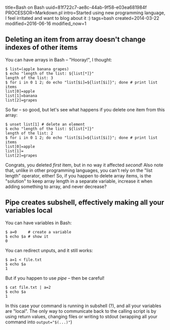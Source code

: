 title=Bash on Bash
uuid=81f722c7-ae8c-44ab-9f58-e03ea681984f
PROCESSOR=Markdown.pl
intro=Started using new programming language, I feel irritated and want to blog about it :)
tags=bash
created=2014-03-22
modified=2016-06-16
modified_now=1


Deleting an item from array doesn't change indexes of other items
---
You can have arrays in Bash – "Hooray!", I thought:

	$ list=(apple banana grapes)
	$ echo "length of the list: ${list[*]}"
	length of the list: 3
	$ for i in 0 1 2; do echo "list[$i]=${list[$i]}"; done # print list items
	list[0]=apple
	list[1]=banana
	list[2]=grapes

So far – so good, but let's see what happens if you delete one item from this array:

	$ unset list[1] # delete an element
	$ echo "length of the list: ${list[*]}"
	length of the list: 2
	$ for i in 0 1 2; do echo "list[$i]=${list[$i]}"; done # print list items
	list[0]=apple
	list[1]=
	list[2]=grapes
Congrats, you deleted _first_ item, but in no way it affected _second_!
Also note that, unlike in other programming languages, you can't rely on the "list length" operator, either!
So, if you happen to delete array items, is the "solution" to keep array length in a separate variable, increase it when adding something to array, and never decrease?

Pipe creates subshell, effectively making all your variables local
---

You can have variables in Bash:

	$ a=0     # create a variable
	$ echo $a # show it
	0

You can redirect unputs, and it still works:

	$ a=1 < file.txt
	$ echo $a
	1

But if you happen to use _pipe_ – then be careful!

	$ cat file.txt | a=2
	$ echo $a
	1

In this case your command is running in subshell (?), and all your variables are "local".
The only way to communicate back to the calling script is by using return values, changing files or writing to stdout
(wrapping all your command into `output="$(...)"`)

<script src="/microlight.js"></script>

